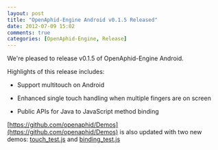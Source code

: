```yaml
---
layout: post
title: "OpenAphid-Engine Android v0.1.5 Released"
date: 2012-07-09 15:02
comments: true
categories: [OpenAphid-Engine, Release]
---
```


We're pleased to release v0.1.5 of OpenAphid-Engine Android.

Highlights of this release includes:

- Support multitouch on Android

- Enhanced single touch handling when multiple fingers are on screen

- Public APIs for Java to JavaScript method binding

[https://github.com/openaphid/Demos](https://github.com/openaphid/Demos) is also updated with two new demos: [touch_test.js](https://github.com/openaphid/Demos/blob/master/Android/Demos/assets/demo.bundle/touch_test.js) and [binding_test.js](https://github.com/openaphid/Demos/blob/master/Android/Demos/assets/demo.bundle/binding_test.js)
